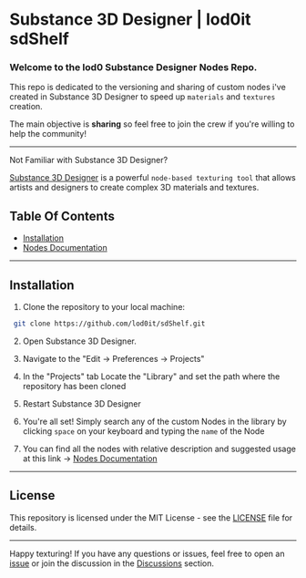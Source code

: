 # Substance 3D Designer | lod0it sdShelf

### Welcome to the lod0 Substance Designer Nodes Repo.
This repo is dedicated to the versioning and sharing of custom nodes i've created in Substance 3D Designer to speed up ```materials``` and ```textures``` creation.

The main objective is **sharing** so feel free to join the crew if you're willing to help the community!

---

Not Familiar with Substance 3D Designer?

[Substance 3D Designer](https://www.substance3d.com/products/design) is a powerful ```node-based texturing tool``` that allows artists and designers to create complex 3D materials and textures.


## Table Of Contents

- [Installation](#installation)
- [Nodes Documentation](https://lod0.notion.site/lod0it-GitHub-92bafcca48f145f6867e4a30a278eff7?pvs=4)

---

## Installation

1. Clone the repository to your local machine:

  ```bash
   git clone https://github.com/lod0it/sdShelf.git
  ```

2. Open Substance 3D Designer.

3. Navigate to the "Edit -> Preferences -> Projects"

4. In the "Projects" tab Locate the "Library" and set the path where the repository has been cloned

5. Restart Substance 3D Designer

6. You're all set! Simply search any of the custom Nodes in the library by clicking ```space``` on your keyboard and typing the ```name``` of the Node

7. You can find all the nodes with relative description and suggested usage at this link -> [Nodes Documentation](https://lod0.notion.site/lod0it-GitHub-92bafcca48f145f6867e4a30a278eff7?pvs=4)

---

## License

This repository is licensed under the MIT License - see the [LICENSE](LICENSE) file for details.

---

Happy texturing! If you have any questions or issues, feel free to open an [issue](https://github.com/lod0it/sdShelf/issues) or join the discussion in the [Discussions](https://github.com/lod0it/shShelf/discussions) section.
